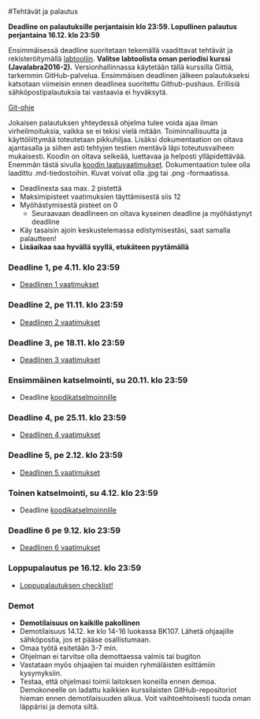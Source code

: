 ﻿#Tehtävät ja palautus

**Deadline on palautuksille perjantaisin klo 23:59. Lopullinen palautus perjantaina 16.12. klo 23:59**

Ensimmäisessä deadline suoritetaan tekemällä vaadittavat tehtävät ja rekisteröitymällä [labtooliin](http://tktl-labtool.herokuapp.com/register). **Valitse labtoolista oman periodisi kurssi (Javalabra2016-2).** Versionhallinnassa käytetään tällä kurssilla Gittiä, tarkemmin GitHub-palvelua. Ensimmäisen deadlinen jälkeen palautukseksi katsotaan viimeisin ennen deadlinea suoritettu Github-pushaus. Erillisiä sähköpostipalautuksia tai vastaavia ei hyväksytä.

[Git-ohje](Git-ohje.md)

Jokaisen palautuksen yhteydessä ohjelma tulee voida ajaa ilman virheilmoituksia, vaikka se ei tekisi vielä mitään. Toiminnallisuutta ja käyttöliittymää toteutetaan pikkuhiljaa. Lisäksi dokumentaation on oltava ajantasalla ja siihen asti tehtyjen testien mentävä läpi toteutusvaiheen mukaisesti. Koodin on oltava selkeää, luettavaa ja helposti ylläpidettävää. Enemmän tästä sivulla [koodin laatuvaatimukset](Koodin-laatuvaatimukset.md). Dokumentaation tulee olla laadittu .md-tiedostoihin. Kuvat voivat olla .jpg tai .png -formaatissa.

* Deadlinesta saa max. 2 pistettä
* Maksimipisteet vaatimuksien täyttämisestä siis 12
* Myöhästymisestä pisteet on 0
  * Seuraavaan deadlineen on oltava kyseinen deadline ja myöhästynyt deadline
* Käy tasaisin ajoin keskustelemassa edistymisestäsi, saat samalla palautteen!
* **Lisäaikaa saa hyvällä syyllä, etukäteen pyytämällä**

### Deadline 1, pe 4.11. klo 23:59
* [Deadlinen 1 vaatimukset](Deadline-1.md)

### Deadline 2, pe 11.11. klo 23:59
* [Deadlinen 2 vaatimukset](Deadline-2.md)

### Deadline 3, pe 18.11. klo 23:59
* [Deadlinen 3 vaatimukset](Deadline-3.md)

### Ensimmäinen katselmointi, su 20.11. klo 23:59
* Deadline [koodikatselmoinnille](Koodikatselmointi.md)

### Deadline 4, pe 25.11. klo 23:59
* [Deadlinen 4 vaatimukset](Deadline-4.md)

### Deadline 5, pe 2.12. klo 23:59
* [Deadlinen 5 vaatimukset](Deadline-5.md)

### Toinen katselmointi, su 4.12. klo 23:59
* Deadline [koodikatselmoinnille](Koodikatselmointi.md)

### Deadline 6 pe 9.12. klo 23:59
* [Deadlinen 6 vaatimukset](Deadline-6.md)

### Loppupalautus pe 16.12. klo 23:59
* [Loppupalautuksen checklist!](Deadline-loppupalautus.md)

### Demot

* **Demotilaisuus on kaikille pakollinen**
* Demotilaisuus 14.12. ke klo 14-16 luokassa BK107. Lähetä ohjaajille sähköpostia, jos et pääse osallistumaan.
* Omaa työtä esitetään 3-7 min.
* Ohjelman ei tarvitse olla demottaessa valmis tai bugiton
* Vastataan myös ohjaajien tai muiden ryhmäläisten esittämiin kysymyksiin.
* Testaa, että ohjelmasi toimii laitoksen koneilla ennen demoa. Demokoneelle on ladattu kaikkien kurssilaisten GitHub-repositoriot hieman ennen demotilaisuuden alkua. Voit vaihtoehtoisesti tuoda oman läppärisi ja demota siltä.
